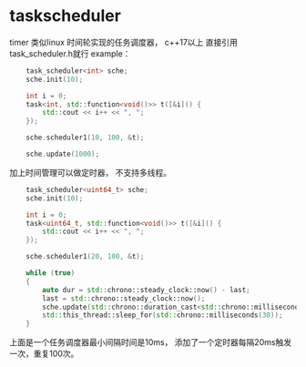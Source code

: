 # taskscheduler
timer
类似linux 时间轮实现的任务调度器， c++17以上
直接引用task_scheduler.h就行
example：
```c++
	task_scheduler<int> sche;
	sche.init(10);

	int i = 0;
	task<int, std::function<void()>> t([&i]() {
		std::cout << i++ << ", ";
	});

	sche.scheduler1(10, 100, &t);

	sche.update(1000);
```
加上时间管理可以做定时器， 不支持多线程。
```c++
	task_scheduler<uint64_t> sche;
	sche.init(10);

	int i = 0;
	task<uint64_t, std::function<void()>> t([&i]() {
		std::cout << i++ << ", ";
	});

	sche.scheduler1(20, 100, &t);

	while (true)
	{
		auto dur = std::chrono::steady_clock::now() - last;
		last = std::chrono::steady_clock::now();
		sche.update(std::chrono::duration_cast<std::chrono::milliseconds>(dur).count());
		std::this_thread::sleep_for(std::chrono::milliseconds(30));
	}
```
上面是一个任务调度器最小间隔时间是10ms， 添加了一个定时器每隔20ms触发一次，重复100次。
